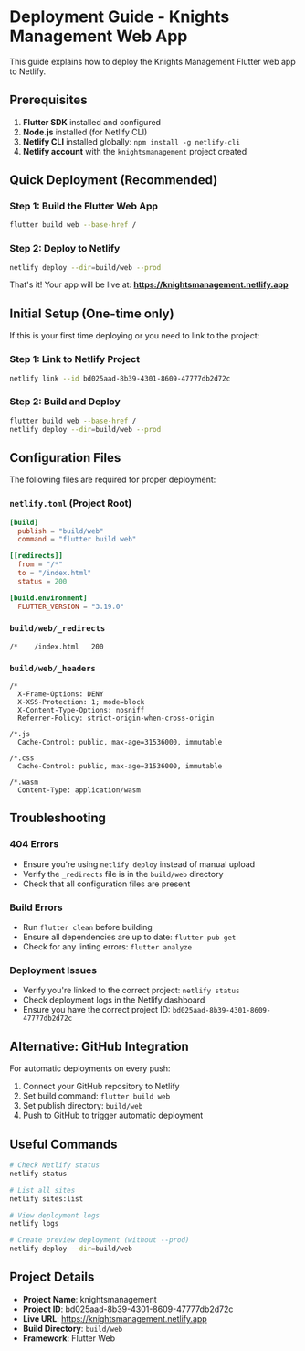 # Deployment Guide - Knights Management Web App

This guide explains how to deploy the Knights Management Flutter web app to Netlify.

## Prerequisites

1. **Flutter SDK** installed and configured
2. **Node.js** installed (for Netlify CLI)
3. **Netlify CLI** installed globally: `npm install -g netlify-cli`
4. **Netlify account** with the `knightsmanagement` project created

## Quick Deployment (Recommended)

### Step 1: Build the Flutter Web App
```bash
flutter build web --base-href /
```

### Step 2: Deploy to Netlify
```bash
netlify deploy --dir=build/web --prod
```

That's it! Your app will be live at: **https://knightsmanagement.netlify.app**

## Initial Setup (One-time only)

If this is your first time deploying or you need to link to the project:

### Step 1: Link to Netlify Project
```bash
netlify link --id bd025aad-8b39-4301-8609-47777db2d72c
```

### Step 2: Build and Deploy
```bash
flutter build web --base-href /
netlify deploy --dir=build/web --prod
```

## Configuration Files

The following files are required for proper deployment:

### `netlify.toml` (Project Root)
```toml
[build]
  publish = "build/web"
  command = "flutter build web"

[[redirects]]
  from = "/*"
  to = "/index.html"
  status = 200

[build.environment]
  FLUTTER_VERSION = "3.19.0"
```

### `build/web/_redirects`
```
/*    /index.html   200
```

### `build/web/_headers`
```
/*
  X-Frame-Options: DENY
  X-XSS-Protection: 1; mode=block
  X-Content-Type-Options: nosniff
  Referrer-Policy: strict-origin-when-cross-origin

/*.js
  Cache-Control: public, max-age=31536000, immutable

/*.css
  Cache-Control: public, max-age=31536000, immutable

/*.wasm
  Content-Type: application/wasm
```

## Troubleshooting

### 404 Errors
- Ensure you're using `netlify deploy` instead of manual upload
- Verify the `_redirects` file is in the `build/web` directory
- Check that all configuration files are present

### Build Errors
- Run `flutter clean` before building
- Ensure all dependencies are up to date: `flutter pub get`
- Check for any linting errors: `flutter analyze`

### Deployment Issues
- Verify you're linked to the correct project: `netlify status`
- Check deployment logs in the Netlify dashboard
- Ensure you have the correct project ID: `bd025aad-8b39-4301-8609-47777db2d72c`

## Alternative: GitHub Integration

For automatic deployments on every push:

1. Connect your GitHub repository to Netlify
2. Set build command: `flutter build web`
3. Set publish directory: `build/web`
4. Push to GitHub to trigger automatic deployment

## Useful Commands

```bash
# Check Netlify status
netlify status

# List all sites
netlify sites:list

# View deployment logs
netlify logs

# Create preview deployment (without --prod)
netlify deploy --dir=build/web
```

## Project Details

- **Project Name**: knightsmanagement
- **Project ID**: bd025aad-8b39-4301-8609-47777db2d72c
- **Live URL**: https://knightsmanagement.netlify.app
- **Build Directory**: `build/web`
- **Framework**: Flutter Web 